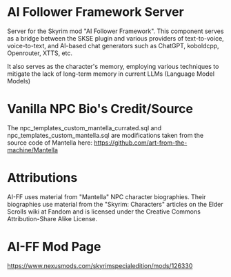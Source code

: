 # AI Follower Framework Server

Server for the Skyrim mod "AI Follower Framework". This component serves as a bridge between the SKSE plugin and various providers of text-to-voice, voice-to-text, and AI-based chat generators such as ChatGPT, koboldcpp, Openrouter, XTTS, etc.

It also serves as the character's memory, employing various techniques to mitigate the lack of long-term memory in current LLMs (Language Model Models)

# Vanilla NPC Bio's Credit/Source
The npc_templates_custom_mantella_currated.sql and npc_templates_custom_mantella.sql are modifications taken from the source code of Mantella here: https://github.com/art-from-the-machine/Mantella

# Attributions
AI-FF uses material from "Mantella" NPC character biographies. Their biographies use material from the "Skyrim: Characters" articles on the Elder Scrolls wiki at Fandom and is licensed under the Creative Commons Attribution-Share Alike License.

# AI-FF Mod Page
https://www.nexusmods.com/skyrimspecialedition/mods/126330


